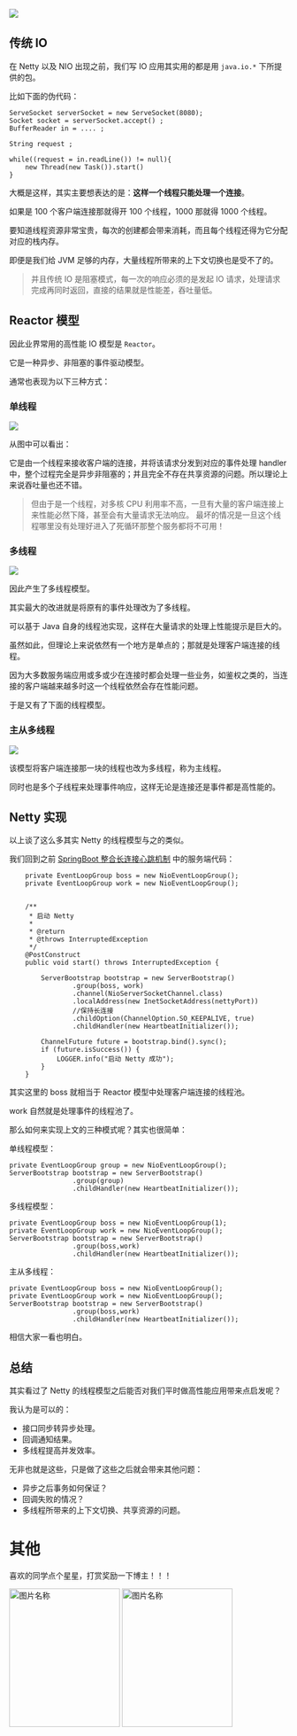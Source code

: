 ![](https://i.loli.net/2019/07/19/5d313935e4ef253589.jpg)


## 传统 IO

在 Netty 以及 NIO 出现之前，我们写 IO 应用其实用的都是用 `java.io.*` 下所提供的包。  


比如下面的伪代码：

```
ServeSocket serverSocket = new ServeSocket(8080);
Socket socket = serverSocket.accept() ;
BufferReader in = .... ;

String request ;
 
while((request = in.readLine()) != null){
	new Thread(new Task()).start()
}
```

<!--more-->

大概是这样，其实主要想表达的是：**这样一个线程只能处理一个连接**。

如果是 100 个客户端连接那就得开 100 个线程，1000 那就得 1000 个线程。

要知道线程资源非常宝贵，每次的创建都会带来消耗，而且每个线程还得为它分配对应的栈内存。

即便是我们给 JVM 足够的内存，大量线程所带来的上下文切换也是受不了的。

> 并且传统 IO 是阻塞模式，每一次的响应必须的是发起 IO 请求，处理请求完成再同时返回，直接的结果就是性能差，吞吐量低。

## Reactor 模型

因此业界常用的高性能 IO 模型是 `Reactor`。

它是一种异步、非阻塞的事件驱动模型。

通常也表现为以下三种方式：

### 单线程

![](https://i.loli.net/2019/07/19/5d3139369e57d74023.jpg)

从图中可以看出：

它是由一个线程来接收客户端的连接，并将该请求分发到对应的事件处理 handler 中，整个过程完全是异步非阻塞的；并且完全不存在共享资源的问题。所以理论上来说吞吐量也还不错。

> 但由于是一个线程，对多核 CPU 利用率不高，一旦有大量的客户端连接上来性能必然下降，甚至会有大量请求无法响应。
> 最坏的情况是一旦这个线程哪里没有处理好进入了死循环那整个服务都将不可用！

### 多线程

![](https://i.loli.net/2019/07/19/5d313937667e941981.jpg)

因此产生了多线程模型。

其实最大的改进就是将原有的事件处理改为了多线程。

可以基于 Java 自身的线程池实现，这样在大量请求的处理上性能提示是巨大的。

虽然如此，但理论上来说依然有一个地方是单点的；那就是处理客户端连接的线程。

因为大多数服务端应用或多或少在连接时都会处理一些业务，如鉴权之类的，当连接的客户端越来越多时这一个线程依然会存在性能问题。

于是又有了下面的线程模型。

### 主从多线程

![](https://i.loli.net/2019/07/19/5d313937f2dbd55910.jpg)

该模型将客户端连接那一块的线程也改为多线程，称为主线程。

同时也是多个子线程来处理事件响应，这样无论是连接还是事件都是高性能的。


## Netty 实现

以上谈了这么多其实 Netty 的线程模型与之的类似。

我们回到之前 [SpringBoot 整合长连接心跳机制](https://crossoverjie.top/2018/05/24/netty/Netty(1)TCP-Heartbeat/) 中的服务端代码：

```
    private EventLoopGroup boss = new NioEventLoopGroup();
    private EventLoopGroup work = new NioEventLoopGroup();


    /**
     * 启动 Netty
     *
     * @return
     * @throws InterruptedException
     */
    @PostConstruct
    public void start() throws InterruptedException {

        ServerBootstrap bootstrap = new ServerBootstrap()
                .group(boss, work)
                .channel(NioServerSocketChannel.class)
                .localAddress(new InetSocketAddress(nettyPort))
                //保持长连接
                .childOption(ChannelOption.SO_KEEPALIVE, true)
                .childHandler(new HeartbeatInitializer());

        ChannelFuture future = bootstrap.bind().sync();
        if (future.isSuccess()) {
            LOGGER.info("启动 Netty 成功");
        }
    }
```

其实这里的 boss 就相当于 Reactor 模型中处理客户端连接的线程池。

work 自然就是处理事件的线程池了。

那么如何来实现上文的三种模式呢？其实也很简单：


单线程模型：

```
private EventLoopGroup group = new NioEventLoopGroup();
ServerBootstrap bootstrap = new ServerBootstrap()
                .group(group)
                .childHandler(new HeartbeatInitializer());
```

多线程模型：

```
private EventLoopGroup boss = new NioEventLoopGroup(1);
private EventLoopGroup work = new NioEventLoopGroup();
ServerBootstrap bootstrap = new ServerBootstrap()
                .group(boss,work)
                .childHandler(new HeartbeatInitializer());
```

主从多线程：

```
private EventLoopGroup boss = new NioEventLoopGroup();
private EventLoopGroup work = new NioEventLoopGroup();
ServerBootstrap bootstrap = new ServerBootstrap()
                .group(boss,work)
                .childHandler(new HeartbeatInitializer());
```

相信大家一看也明白。

## 总结

其实看过了 Netty 的线程模型之后能否对我们平时做高性能应用带来点启发呢？

我认为是可以的：

- 接口同步转异步处理。
- 回调通知结果。
- 多线程提高并发效率。

无非也就是这些，只是做了这些之后就会带来其他问题：

- 异步之后事务如何保证？
- 回调失败的情况？
- 多线程所带来的上下文切换、共享资源的问题。


# 其他
喜欢的同学点个星星，打赏奖励一下博主！！！

 <img src="https://img-blog.csdnimg.cn/20210414173956371.jpg?x-oss-process=image/watermark,type_ZmFuZ3poZW5naGVpdGk,shadow_10,text_aHR0cHM6Ly9ibG9nLmNzZG4ubmV0L2tlMzY5MDkzNDU3,size_16,color_FFFFFF,t_70" width = "200" height = "250" alt="图片名称" align=center />
 <img src="https://img-blog.csdnimg.cn/20210414174007800.jpg?x-oss-process=image/watermark,type_ZmFuZ3poZW5naGVpdGk,shadow_10,text_aHR0cHM6Ly9ibG9nLmNzZG4ubmV0L2tlMzY5MDkzNDU3,size_16,color_FFFFFF,t_70" width = "200" height = "250" alt="图片名称" align=center />
 